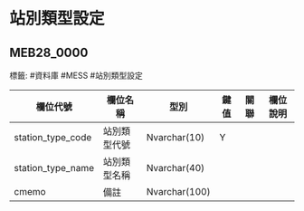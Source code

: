#  站別類型設定     
## MEB28_0000
標籤: #資料庫 #MESS #站別類型設定


| 欄位代號                | 欄位名稱   | 型別            | 鍵值 | 關聯 | 欄位說明 |
| ------------------- | ------ | ------------- | -- | -- | ---- |
| station\_type\_code | 站別類型代號 | Nvarchar(10)  | Y  |    |      |
| station\_type\_name | 站別類型名稱 | Nvarchar(40)  |    |    |      |
| cmemo               | 備註     | Nvarchar(100) |    |    |      |